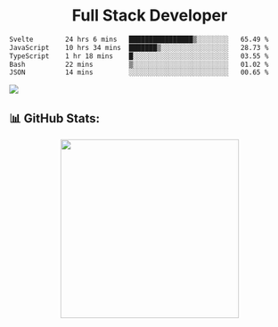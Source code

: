   <h1 align="center" font="bold">
Full Stack Developer 
</h1>

 <!--START_SECTION:waka-->

```txt
Svelte        24 hrs 6 mins   ████████████████▒░░░░░░░░   65.49 %
JavaScript    10 hrs 34 mins  ███████▒░░░░░░░░░░░░░░░░░   28.73 %
TypeScript    1 hr 18 mins    █░░░░░░░░░░░░░░░░░░░░░░░░   03.55 %
Bash          22 mins         ▒░░░░░░░░░░░░░░░░░░░░░░░░   01.02 %
JSON          14 mins         ░░░░░░░░░░░░░░░░░░░░░░░░░   00.65 %
```

<!--END_SECTION:waka-->

  <p align="start">
   
<a href="https://linkedin.com/in/Abhishek">
<img src="https://skillicons.dev/icons?i=cpp,java,python,html,css,js,postgres,mongodb,linux,bash,git,github,react,express,nodejs,nextjs,gcp,docker,vscode,postman,powershell,githubactions,&theme=dark&perline=10" />
</a>
</p>



## 📊 GitHub Stats:

 <div align="center">

 <!-- github streak start -->

<img width=320 src="https://github-readme-streak-stats.herokuapp.com/?user=Abhishek9503&layout=compact"  />

<!-- github streak end -->
